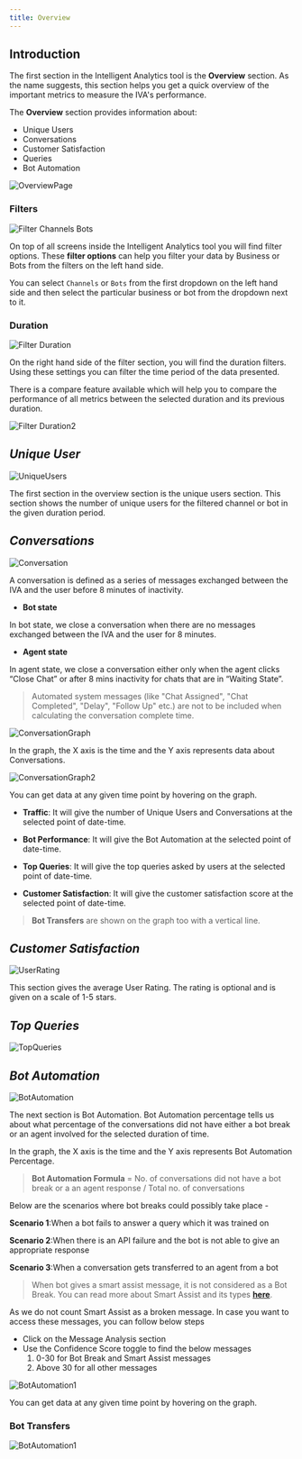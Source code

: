 ```yaml
---
title: Overview
---
```


## Introduction

The first section in the Intelligent Analytics tool is the **Overview** section. As the name suggests, this section helps you get a quick overview of the important metrics to measure the IVA's performance.

The **Overview** section provides information about:

* Unique Users
* Conversations
* Customer Satisfaction
* Queries
* Bot Automation

![OverviewPage](assets/Overview1.png)

### Filters

![Filter Channels Bots](assets/basic-filter-channels-bots.png)

On top of all screens inside the Intelligent Analytics tool you will find filter options. These **filter options** can help you filter your data by Business or Bots from the filters on the left hand side. 

You can select `Channels` or `Bots` from the first dropdown on the left hand side and then select the particular business or bot from the dropdown next to it.

### Duration

![Filter Duration](assets/duration.png)

On the right hand side of the filter section, you will find the duration filters. Using these settings you can filter the time period of the data presented. 

There is a compare feature available which will help you to compare the performance of all metrics between the selected duration and its previous duration.

![Filter Duration2](assets/durationcompare.png)

## ***Unique User***

![UniqueUsers](assets/Overview2.png)

The first section in the overview section is the unique users section. This section shows the number of unique users for the filtered channel or bot in the given duration period.

## ***Conversations***

![Conversation](assets/Overview3.png)

A conversation is defined as a series of messages exchanged between the IVA and the user before 8 minutes of inactivity.

- **Bot state**

In bot state, we close a conversation when there are no messages exchanged between the IVA and the user for 8 minutes. 

- **Agent state**

In agent state, we close a conversation either only when the agent clicks “Close Chat” or after 8 mins inactivity for chats that are in “Waiting State”.

> Automated system messages (like "Chat Assigned", "Chat Completed", "Delay", "Follow Up" etc.) are not to be included when calculating the conversation complete time.

![ConversationGraph](assets/Overview4.png)

In the graph, the X axis is the time and the Y axis represents data about Conversations. 

![ConversationGraph2](assets/Overview5.png)

You can get data at any given time point by hovering on the graph. 

- **Traffic**: It will give the number of Unique Users and Conversations at the selected point of date-time.

- **Bot Performance**: It will give the Bot Automation at the selected point of date-time.

- **Top Queries**: It will give the top queries asked by users at the selected point of date-time.

- **Customer Satisfaction**: It will give the customer satisfaction score at the selected point of date-time.

> **Bot Transfers** are shown on the graph too with a vertical line.

## ***Customer Satisfaction***

![UserRating](assets/Overview6.png)

This section gives the average User Rating. The rating is optional and is given on a scale of 1-5 stars.

## ***Top Queries***

![TopQueries](assets/Overview9.png)

## ***Bot Automation***

![BotAutomation](assets/Overview7.png)

The next section is Bot Automation. Bot Automation percentage tells us about what percentage of the conversations did not have either a bot break or an agent involved for the selected duration of time.

In the graph, the X axis is the time and the Y axis represents Bot Automation Percentage. 

> **Bot Automation Formula** = No. of conversations did not have a bot break or a an agent response / Total no. of conversations

Below are the scenarios where bot breaks could possibly take place -

**Scenario 1**:When a bot fails to answer a query which it was trained on

**Scenario 2**:When there is an API failure and the bot is not able to give an appropriate response

**Scenario 3**:When a conversation gets transferred to an agent from a bot

> When bot gives a smart assist message, it is not considered as a Bot Break. You can read more about Smart Assist and its types [**here**](https://docs.haptik.ai/bot-builder/basic/smart-assist).

As we do not count Smart Assist as a broken message. In case you want to access these messages, you can follow below steps

- Click on the Message Analysis section
- Use the Confidence Score toggle to find the below messages
  1. 0-30 for Bot Break and Smart Assist messages
  2. Above 30 for all other messages
  
![BotAutomation1](assets/Overview8.png)

You can get data at any given time point by hovering on the graph.

### Bot Transfers

![BotAutomation1](assets/Overview10.png)
